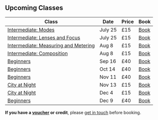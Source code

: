 ## Upcoming Classes

Class     | Date   | Price | Book
----------|--------|---------|------
[Intermediate: Modes](/intermediate-photography/) | July 25 | £15 | <a href="https://ti.to/photo-school/photography-classes-2018" class="btn btn--primary">Book</a>
[Intermediate: Lenses and Focus ](/intermediate-photography/) | July 25 | £15 | <a href="https://ti.to/photo-school/photography-classes-2018" class="btn btn--primary">Book</a>
[Intermediate: Measuring and Metering](/intermediate-photography/) | Aug 8 | £15 | <a href="https://ti.to/photo-school/photography-classes-2018" class="btn btn--primary">Book</a>
[Intermediate: Composition ](/intermediate-photography/) | Aug 8 | £15 | <a href="https://ti.to/photo-school/photography-classes-2018" class="btn btn--primary">Book</a>
[Beginners](/beginners-photography/) | Sep 16 | £40 | <a href="https://ti.to/photo-school/beginners-photography-stirchley-sept-18" class="btn btn--primary">Book</a>
[Beginners](/beginners-photography/) | Oct 14 | £40 | <a href="https://ti.to/photo-school/beginners-photography-stirchley-oct-18" class="btn btn--primary">Book</a>
[Beginners](/beginners-photography/) | Nov 11 | £40 | <a href="https://ti.to/photo-school/beginners-photography-stirchley-nov-18" class="btn btn--primary">Book</a>
[City at Night](/city-at-night) | Nov 13 | £15 | <a href="https://ti.to/photo-school/birmingham-photo-walks" class="btn btn--primary">Book</a>
[City at Night](/city-at-night) | Dec 4 | £15 | <a href="https://ti.to/photo-school/birmingham-photo-walks" class="btn btn--primary">Book</a>
[Beginners](/beginners-photography/) | Dec 9  | £40 | <a href="https://ti.to/photo-school/beginners-photography-stirchley-dec-18" class="btn btn--primary">Book</a>

**If you have a [voucher](/gift-vouchers/) or credit**, please [get in touch](/contact/) before booking.


